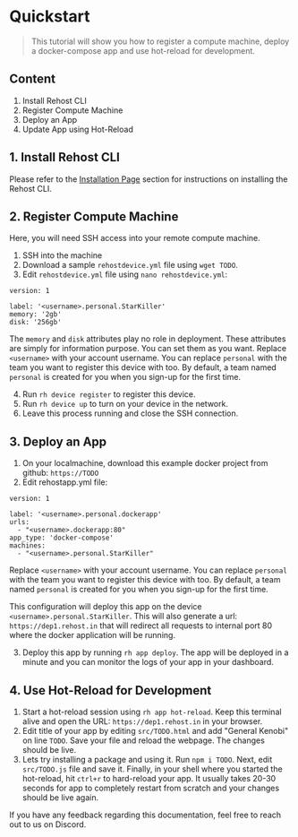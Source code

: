 # Quickstart

> This tutorial will show you how to register a compute machine, deploy a docker-compose app and use hot-reload for development.

## Content
1. Install Rehost CLI
2. Register Compute Machine
3. Deploy an App
4. Update App using Hot-Reload

## 1. Install Rehost CLI

Please refer to the [Installation Page](/getting-started/installation.md) section for instructions on installing the Rehost CLI.

## 2. Register Compute Machine

Here, you will need SSH access into your remote compute machine.
1. SSH into the machine
2. Download a sample `rehostdevice.yml` file using `wget TODO`. 
3. Edit `rehostdevice.yml` file using `nano rehostdevice.yml`:

```
version: 1

label: '<username>.personal.StarKiller'
memory: '2gb'
disk: '256gb'
```

The `memory` and `disk` attributes play no role in deployment. These attributes are simply for information purpose. You can set them as you want. Replace `<username>` with your account username. You can replace `personal` with the team you want to register this device with too. By default, a team named `personal` is created for you when you sign-up for the first time.

4. Run `rh device register` to register this device.
5. Run `rh device up` to turn on your device in the network.
6. Leave this process running and close the SSH connection.

## 3. Deploy an App
1. On your localmachine, download this example docker project from github: `https://TODO`
2. Edit rehostapp.yml file:

```
version: 1

label: '<username>.personal.dockerapp'
urls:
  - "<username>.dockerapp:80"
app_type: 'docker-compose'
machines:
  - "<username>.personal.StarKiller"
```

Replace `<username>` with your account username. You can replace `personal` with the team you want to register this device with too. By default, a team named `personal` is created for you when you sign-up for the first time.

This configuration will deploy this app on the device `<username>.personal.StarKiller`. This will also generate a url: `https://dep1.rehost.in` that will redirect all requests to internal port 80 where the docker application will be running.

3. Deploy this app by running `rh app deploy`. The app will be deployed in a minute and you can monitor the logs of your app in your dashboard.

## 4. Use Hot-Reload for Development
1. Start a hot-reload session using `rh app hot-reload`. Keep this terminal alive and open the URL: `https://dep1.rehost.in` in your browser.
2. Edit title of your app by editing `src/TODO.html` and add "General Kenobi" on line `TODO`. Save your file and reload the webpage. The changes should be live.
3. Lets try installing a package and using it. Run `npm i TODO`. Next, edit `src/TODO.js` file and save it. Finally, in your shell where you started the hot-reload, hit `ctrl+r` to hard-reload your app. It usually takes 20-30 seconds for app to completely restart from scratch and your changes should be live again.

If you have any feedback regarding this documentation, feel free to reach out to us on Discord.

